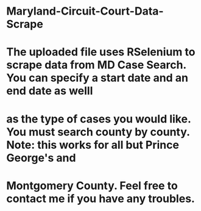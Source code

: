 # Maryland-Circuit-Court-Data-Scrape
# The uploaded file uses RSelenium to scrape data from MD Case Search. You can specify a start date and an end date as welll
# as the type of cases you would like. You must search county by county. Note: this works for all but Prince George's and 
# Montgomery County. Feel free to contact me if you have any troubles.
